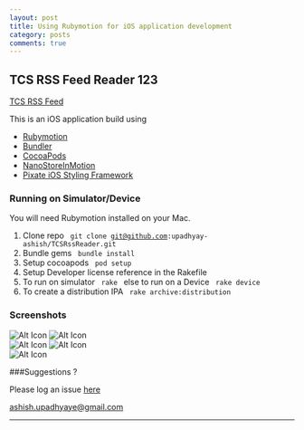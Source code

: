 ```yaml
---
layout: post
title: Using Rubymotion for iOS application development
category: posts
comments: true
---
```

## TCS RSS Feed Reader  123

[TCS RSS Feed](https://github.com/upadhyay-ashish/TCSRssReader)

This is an iOS application build using 

+ [Rubymotion](http://rubymotion.com/)
+ [Bundler](http://gembundler.com/)
+ [CocoaPods](http://cocoapods.org/)
+ [NanoStoreInMotion](https://github.com/siuying/NanoStoreInMotion)
+ [Pixate iOS Styling Framework](www.pixate.com)

### Running on Simulator/Device

You will need Rubymotion installed on your Mac.

  1. Clone repo <code> git clone git@github.com:upadhyay-ashish/TCSRssReader.git</code>
  2. Bundle gems <code> bundle install </code>
  3. Setup cocoapods <code> pod setup </code>
  4. Setup Developer license reference in the Rakefile 
  5. To run on simulator <code> rake </code> else to run on a Device <code> rake device </code>
  6. To create a distribution IPA <code> rake archive:distribution </code>
  

### Screenshots 

  ![Alt Icon](/images/March-23-2013/icon.png)  ![Alt Icon](/images/March-23-2013/menu.png)  
  ![Alt Icon](/images/March-23-2013/events.png)  ![Alt Icon](/images/March-23-2013/news.png)   
  ![Alt Icon](/images/March-23-2013/press_releases.png)  


###Suggestions ?

Please log an issue [here](https://github.com/upadhyay-ashish/TCSRssReader/issues)

[ashish.upadhyaye@gmail.com](ashish.upadhyaye@gmail.com)


---
